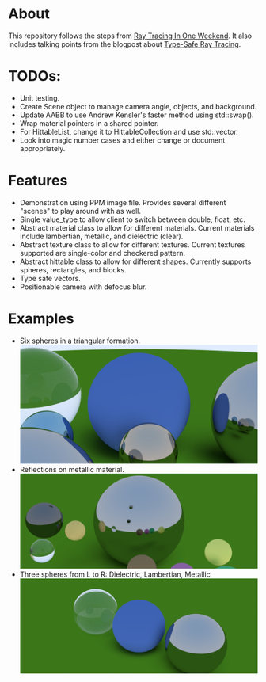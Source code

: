 # About
This repository follows the steps from [Ray Tracing In One Weekend](https://raytracing.github.io/books/RayTracingInOneWeekend.html#overview). It also includes talking points from the blogpost about [Type-Safe Ray Tracing](https://ajeetdsouza.github.io/blog/posts/type-safe-raytracing-in-modern-cpp/).

# TODOs:
- Unit testing.
- Create Scene object to manage camera angle, objects, and background.
- Update AABB to use Andrew Kensler's faster method using  std::swap().
- Wrap material pointers in a shared pointer.
- For HittableList, change it to HittableCollection and use std::vector.
- Look into magic number cases and either change or document appropriately.

# Features
- Demonstration using PPM image file. Provides several different "scenes" to play around with as well.
- Single value_type to allow client to switch between double, float, etc.
- Abstract material class to allow for different materials. Current materials include lambertian, metallic, and dielectric (clear).
- Abstract texture class to allow for different textures. Current textures supported are single-color and checkered pattern.
- Abstract hittable class to allow for different shapes. Currently supports spheres, rectangles, and blocks.
- Type safe vectors.
- Positionable camera with defocus blur.

# Examples
- Six spheres in a triangular formation.
![Example 1](images/raytracing_example1.png)
- Reflections on metallic material.
![Example 2](images/raytracing_example2.png)
- Three spheres from L to R: Dielectric, Lambertian, Metallic
![Example 3](images/raytracing_example3.png)
